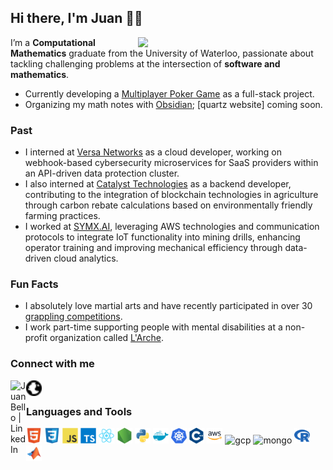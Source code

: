## Hi there, I'm Juan 👋🤠


<img align="right" src="https://media1.giphy.com/media/v1.Y2lkPTc5MGI3NjExa2NwZWVqaDFkOTQzdG4wN3U1aDMwdmJudnFleTdoY3hvcXdsaGt6eCZlcD12MV9pbnRlcm5hbF9naWZfYnlfaWQmY3Q9Zw/9D7dMTEskdstXHUOK2/giphy.gif" width="300"/>


I’m a **Computational Mathematics** graduate from the University of Waterloo, passionate about tackling challenging problems at the intersection of **software and mathematics**.  
- Currently developing a [Multiplayer Poker Game](https://github.com/jbellogo/Poker) as a full-stack project.  
- Organizing my math notes with [Obsidian](https://obsidian.md/); [quartz website] coming soon. 

### Past
- I interned at [Versa Networks](https://versa-networks.com/) as a cloud developer, working on webhook-based cybersecurity microservices for SaaS providers within an API-driven data protection cluster.  
- I also interned at [Catalyst Technologies](https://catalystreaction.com/) as a backend developer, contributing to the integration of blockchain technologies in agriculture through carbon rebate calculations based on environmentally friendly farming practices.  
- I worked at [SYMX.AI](https://symx.ai/), leveraging AWS technologies and communication protocols to integrate IoT functionality into mining drills, enhancing operator training and improving mechanical efficiency through data-driven cloud analytics.  


### Fun Facts
- I absolutely love martial arts and have recently participated in over 30 [grappling competitions](https://smoothcomp.com/en/profile/769884). 
- I work part-time supporting people with mental disabilities at a non-profit organization called [L'Arche](https://larche.ca/).


### Connect with me 
[<img align="left" alt="Juan Bello | LinkedIn" width="25" src="https://cdn.jsdelivr.net/npm/simple-icons@v3/icons/linkedin.svg" />][linkedin]
[<img align="left" alt="jbellogo.netlify.app" width="25" src="https://raw.githubusercontent.com/iconic/open-iconic/master/svg/globe.svg" />][website]
<br />

### Languages and Tools
<p align="left">
<img src="https://raw.githubusercontent.com/devicons/devicon/master/icons/html5/html5-original.svg" alt="html" width="25" height="25" />
<img src="https://raw.githubusercontent.com/devicons/devicon/master/icons/css3/css3-original.svg" alt="css3" width="25" height="25" />
<img src="https://raw.githubusercontent.com/devicons/devicon/master/icons/javascript/javascript-original.svg" alt="javascript" width="25" height="25" />
<img src="https://raw.githubusercontent.com/devicons/devicon/master/icons/typescript/typescript-original.svg" alt="typescript" width="25" height="25" />
<img src="https://raw.githubusercontent.com/devicons/devicon/master/icons/react/react-original.svg" alt="react" width="25" height="25" />
<img src="https://raw.githubusercontent.com/devicons/devicon/master/icons/nodejs/nodejs-original.svg" alt="nodejs" width="25" height="25" />
<img src="https://raw.githubusercontent.com/devicons/devicon/master/icons/python/python-original.svg" alt="python" width="25" height="25" />
<img src="https://raw.githubusercontent.com/devicons/devicon/master/icons/docker/docker-plain.svg" alt="Docker" width="25" height="25" />
<img src="https://raw.githubusercontent.com/devicons/devicon/master/icons/kubernetes/kubernetes-plain.svg" alt="K8" width="25" height="25" />
<img src="https://raw.githubusercontent.com/devicons/devicon/master/icons/cplusplus/cplusplus-plain.svg" alt="c++" width="25" height="25" />
<img src="https://raw.githubusercontent.com/github/explore/80688e429a7d4ef2fca1e82350fe8e3517d3494d/topics/aws/aws.png" alt="aws" width="25" height="25" />
<img src="https://www.vectorlogo.zone/logos/google_cloud/google_cloud-icon.svg" alt="gcp" width="25" height="25" />
<img src="https://www.vectorlogo.zone/logos/mongodb/mongodb-ar21.svg" alt="mongo" width="40" height="25" />
<img src="https://raw.githubusercontent.com/devicons/devicon/master/icons/r/r-plain.svg" alt="R" width="25" height="25" />
<img src="https://raw.githubusercontent.com/devicons/devicon/master/icons/matlab/matlab-original.svg" alt="Matlab" width="25" height="25" />

</p>

<!--
<details>
  <summary>GitHub Stats</summary>
  <p align="center">
    <img alt="Juans's GitHub Stats" src="https://github-readme-stats.vercel.app/api?username=jbellogo&show_icons=true&hide_border=true" />
  </p>
</details>
-->

[website]: https://jbellogo.netlify.app
[linkedin]: https://linkedin.com/in/jbellogo

<!--
**jbellogo/jbellogo** is a ✨ _special_ ✨ repository because its `README.md` (this file) appears on your GitHub profile.

Here are some ideas to get you started:

- 🔭 I’m currently working on ...
- 🌱 I’m currently learning ...
- 👯 I’m looking to collaborate on ...
- 🤔 I’m looking for help with ...
- 💬 Ask me about ...
- 📫 How to reach me: ...
- 😄 Pronouns: ...
- ⚡ Fun fact: ...
-->
